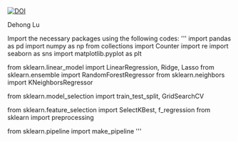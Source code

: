 [![DOI](https://zenodo.org/badge/484103277.svg)](https://zenodo.org/badge/latestdoi/484103277)

Dehong Lu

Import the necessary packages using the following codes:
'''
import pandas as pd
import numpy as np
from collections import Counter
import re
import seaborn as sns
import matplotlib.pyplot as plt


from sklearn.linear_model import LinearRegression, Ridge, Lasso
from sklearn.ensemble import RandomForestRegressor
from sklearn.neighbors import KNeighborsRegressor

from sklearn.model_selection import train_test_split, GridSearchCV

from sklearn.feature_selection import SelectKBest, f_regression
from sklearn import preprocessing

from sklearn.pipeline import make_pipeline
'''
